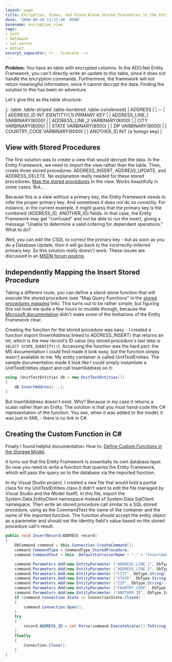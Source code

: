 ```yaml
---
layout: page
title: Encryption, Views, and Stand-Alone Stored Procedures in the Entity Framework
date: '2009-08-26 11:12:48 -0500'
basename: encryption_view
tags:
- tech
- database
- sql-server
- dotnet
excerpt_separator: <!-- truncate -->
---
```


**Problem:** You have an table with encrypted columns. In the ADO.Net Entity
Framework, you can't directly write an update to this table, since it does not
handle the encryption commands. Furthermore, the framework will not return
meaningful information, since it cannot decrypt the data. Finding the solution
to this has been an adventure.

<!-- truncate -->

Let's give this as the table structure:

{: .table .table-striped .table-bordered .table-condensed}
| ADDRESS |
| -- |
| ADDRESS_ID INT IDENTITY(1,1) PRIMARY KEY |
| ADDRESS_LINE_1 VARBINARY(8000) |
| ADDRESS_LINE_2 VARBINARY(8000) |
| CITY VARBINARY(8000) |
| STATE VARBINARY(8000) |
| ZIP VARBINARY(8000) |
| COUNTRY_CODE VARBINARY(8000) |
| ANOTHER_ID INT {a foreign key} |

## View with Stored Procedures

The first solution was to create a view that would decrypt the data. In the
Entity Framework, we need to import the view rather than the table. Then, create
three stored procedures: ADDRESS_INSERT, ADDRESS_UPDATE, and ADDRESS_DELETE. No
explanation really needed for these stored procedures. [Map
the stored procedures](http://blogs.microsoft.co.il/blogs/bursteg/archive/2007/12/17/ado-net-entity-framework-tools-stored-procedures.aspx) to the view. Works beautifully in some cases. But...

Because this is a view without a primary key, the Entity Framework needs to
infer the proper primary key. And sometimes it does not do so correctly. For
instance, in the current example, it might guess that the primary key is the
combined (ADDRESS_ID, ANOTHER_ID) fields. In that case, the Entity Framework may
get "confused" and not be able to run the insert, giving a message "Unable to
determine a valid ordering for dependent operations." What to do?

Well, you can edit the CSDL to correct the primary key - but as soon as you do a
Database Update, then it will go back to the incorrectly-inferred primary key.
So this solution really doesn't work. These issues are discussed in an [
MSDN forum posting](http://social.msdn.microsoft.com/Forums/en-US/adodotnetentityframework/thread/ea0bf748-bc97-439d-99b0-76180b2161bb/).

## Independently Mapping the Insert Stored Procedure

Taking a different route, you can define a stand-alone function that will
execute the stored procedure (see "Map Query Functions" in the [
stored procedures mapping](http://blogs.microsoft.co.il/blogs/bursteg/archive/2007/12/17/ado-net-entity-framework-tools-stored-procedures.aspx) link). This turns out to be rather simple, but
figuring this out took me quite a few hours to muddle through, because the [Microsoft
documentation](http://msdn.microsoft.com/en-us/library/bb399203.aspx) didn't make some of the limitations of the Entity Framework
clear.

Creating the function for the stored procedure was easy - I created a function
import (InsertAddress linked to ADDRESS_INSERT) that returns an Int, which is
the new record's ID value (my stored procedure's last step is ` SELECT
SCOPE_IDENTITY()`). Accessing the function was the hard part: the MS
documentation I could find made it look easy, but the function simply wasn't
available to me. My entity container is called UnitTestEntities. The sample
documentation made it look like I could simply instantiate a UnitTestEntities
object and call InsertAddress on it:

```csharp
using (UnitTestEntities db = new UnitTestEntities())
{
    db.InsertAddress(...);
}
```

But InsertAddress doesn't exist. Why? Because in my case it returns a scalar
rather than an Entity. The solution is that you must hand-code the C#
representation of the function. You see, when it was added to the model, it was
just in XML  - there is no link in C#.

## Creating the Custom Function in C#

Finally I found helpful documentation: How to:
<a href="http://msdn.microsoft.com/en-us/library/dd296754.aspx">Define Custom
Functions in the Storage Model</a>.

It turns out that the Entity Framework is essentially its own database layer. So
now you need to write a function that queries the Entity Framework, which will
pass the query on to the database via the imported function.

In my Visual Studio project, I created a new file that would hold a partial
class for my UnitTestEntities class (I didn't want to edit the file managed by
Visual Studio and the Model itself). In this file, import the
System.Data.EntityClient namespace instead of System.Data.SqlClient namespace.
Then write an stored procedure call similar to a SQL stored procedure, using as
the CommandText the name of the container and the name of the imported function.
The function should accept the entity object as a parameter and should set the
identity field's value based on the stored procedure call's result.

```csharp
public void InsertRecord(ADDRESS record)
{
    DbCommand command = this.Connection.CreateCommand();
    command.CommandType = CommandType.StoredProcedure;
    command.CommandText = this .DefaultContainerName + "." + "InsertAddress";

    command.Parameters.Add(new EntityParameter ("ADDRESS_LINE_1", DbType.String) { Value = record.ADDRESS_LINE_1 });
    command.Parameters.Add(new EntityParameter ("ADDRESS_LINE_2", DbType.String) { Value = record.ADDRESS_LINE_2 });
    command.Parameters.Add(new EntityParameter ("CITY", DbType.String) { Value = record.CITY });
    command.Parameters.Add(new EntityParameter ("STATE", DbType.String) { Value = record.STATE });
    command.Parameters.Add(new EntityParameter ("ZIP", DbType.String) { Value = record.ZIP });
    command.Parameters.Add(new EntityParameter ("COUNTRY_CODE", DbType.String) { Value = record.COUNTRY_CODE });
    command.Parameters.Add(new EntityParameter ("ANOTHER_ID", DbType.Int32) { Value = record.ANOTHER_ID });
    if (command.Connection.State == ConnectionState.Closed)
    {
        command.Connection.Open();
    }
    try
    {
        record.ADDRESS_ID = int.Parse(command.ExecuteScalar().ToString());
    }
    finally
    {
        Connection.Close();
    }
}
```
